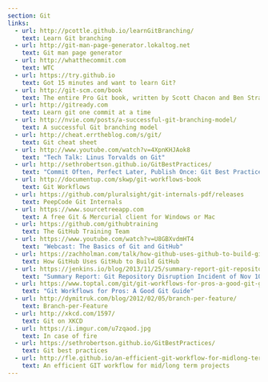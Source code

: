 ```yaml
---
section: Git
links:
  - url: http://pcottle.github.io/learnGitBranching/
    text: Learn Git branching
  - url: http://git-man-page-generator.lokaltog.net
    text: Git man page generator
  - url: http://whatthecommit.com
    text: WTC
  - url: https://try.github.io
    text: Got 15 minutes and want to learn Git?
  - url: http://git-scm.com/book
    text: The entire Pro Git book, written by Scott Chacon and Ben Straub
  - url: http://gitready.com
    text: Learn git one commit at a time
  - url: http://nvie.com/posts/a-successful-git-branching-model/
    text: A successful Git branching model
  - url: http://cheat.errtheblog.com/s/git/
    text: Git cheat sheet
  - url: http://www.youtube.com/watch?v=4XpnKHJAok8
    text: "Tech Talk: Linus Torvalds on Git"
  - url: http://sethrobertson.github.io/GitBestPractices/
    text: "Commit Often, Perfect Later, Publish Once: Git Best Practices"
  - url: http://documentup.com/skwp/git-workflows-book
    text: Git Workflows
  - url: https://github.com/pluralsight/git-internals-pdf/releases
    text: PeepCode Git Internals
  - url: https://www.sourcetreeapp.com
    text: A free Git & Mercurial client for Windows or Mac
  - url: https://github.com/githubtraining
    text: The GitHub Training Team
  - url: https://www.youtube.com/watch?v=U8GBXvdmHT4
    text: "Webcast: The Basics of Git and GitHub"
  - url: https://zachholman.com/talk/how-github-uses-github-to-build-github/
    text: How GitHub Uses GitHub to Build GitHub
  - url: https://jenkins.io/blog/2013/11/25/summary-report-git-repository-disruption-incident-of-nov-10th/
    text: "Summary Report: Git Repository Disruption Incident of Nov 10th"
  - url: https://www.toptal.com/git/git-workflows-for-pros-a-good-git-guide
    text: "Git Workflows for Pros: A Good Git Guide"
  - url: http://dymitruk.com/blog/2012/02/05/branch-per-feature/
    text: Branch-per-Feature
  - url: http://xkcd.com/1597/
    text: Git on XKCD
  - url: https://i.imgur.com/u7zqaod.jpg
    text: In case of fire
  - url: https://sethrobertson.github.io/GitBestPractices/
    text: Git best practices
  - url: http://fle.github.io/an-efficient-git-workflow-for-midlong-term-projects.html
    text: An efficient GIT workflow for mid/long term projects
---
```


